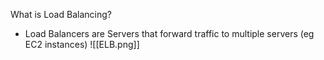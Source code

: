 What is Load Balancing?
- Load Balancers are Servers that forward traffic to multiple servers (eg EC2 instances)
![[ELB.png]]

